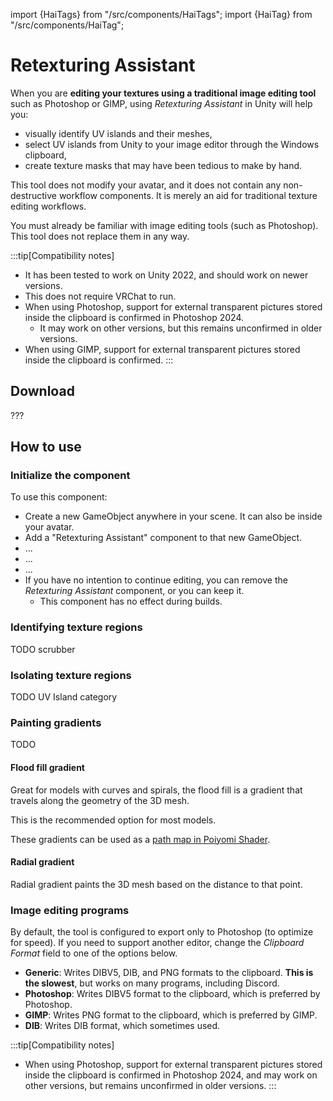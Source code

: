 ﻿---
unlisted: true
---
import {HaiTags} from "/src/components/HaiTags";
import {HaiTag} from "/src/components/HaiTag";

# Retexturing Assistant

<HaiTags>
<HaiTag isUniversal={true} />
<HaiTag compatibleWithPhotoshop={true} short={true} />
<HaiTag compatibleWithGIMP={true} short={true} />
</HaiTags>

When you are **editing your textures using a traditional image editing tool** such as Photoshop or GIMP,
using *Retexturing Assistant* in Unity will help you:
- visually identify UV islands and their meshes,
- select UV islands from Unity to your image editor through the Windows clipboard,
- create texture masks that may have been tedious to make by hand.

This tool does not modify your avatar, and it does not contain any non-destructive workflow components.
It is merely an aid for traditional texture editing workflows.

You must already be familiar with image editing tools (such as Photoshop). This tool does not replace them
in any way.

:::tip[Compatibility notes]
- It has been tested to work on Unity 2022, and should work on newer versions.
- This does not require VRChat to run.
- When using Photoshop, support for external transparent pictures stored inside the clipboard is confirmed in Photoshop 2024.
    - It may work on other versions, but this remains unconfirmed in older versions.
- When using GIMP, support for external transparent pictures stored inside the clipboard is confirmed.
:::

## Download

???

## How to use

### Initialize the component

To use this component:
- Create a new GameObject anywhere in your scene. It can also be inside your avatar.
- Add a "Retexturing Assistant" component to that new GameObject.
- ...
- ...
- ...
- If you have no intention to continue editing, you can remove the *Retexturing Assistant* component, or you can keep it.
    - This component has no effect during builds.

### Identifying texture regions

TODO scrubber

### Isolating texture regions

TODO UV Island category

### Painting gradients

TODO

#### Flood fill gradient

Great for models with curves and spirals, the flood fill is a gradient that travels along the geometry of the 3D mesh.

This is the recommended option for most models.

These gradients can be used as a [path map in Poiyomi Shader](https://www.poiyomi.com/special-fx/pathing).

#### Radial gradient

Radial gradient paints the 3D mesh based on the distance to that point.

### Image editing programs

By default, the tool is configured to export only to Photoshop (to optimize for speed). If you need to support another editor,
change the *Clipboard Format* field to one of the options below.

- **Generic**: Writes DIBV5, DIB, and PNG formats to the clipboard. **This is the slowest**, but works on many programs, including Discord.
- **Photoshop**: Writes DIBV5 format to the clipboard, which is preferred by Photoshop.
- **GIMP**: Writes PNG format to the clipboard, which is preferred by GIMP.
- **DIB**: Writes DIB format, which sometimes used.

:::tip[Compatibility notes]
- When using Photoshop, support for external transparent pictures stored inside the clipboard is confirmed in Photoshop 2024,
  and may work on other versions, but remains unconfirmed in older versions.
:::
